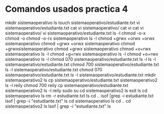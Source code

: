 # Comandos usados practica 4
mkdir sistemaoperativo
  ls
  touch sistemaoperativo/estudiante.txt
  vi sistemaoperativo/estudiante.txt 
  cat vi sistemaoperativo/
  cat vi
  cat vi sistemaoperativo/
  vi sistemaoperativo/estudiante.txt 
 ls -l
  chmod -o-x
 chmod -o
 chmod -o-rx sistemaoperativo
  ls -l
  chmod +grwx +orwx +orwx sistemaoperativo
  chmod +grwx +orwx sistemaoperativo
  chmod +grwxsistemaoperativo
  chmod +grwx sistemaoperativo
  chmod +o+rwx sistemaoperativo
  ls -l
  chmod +g+rwx sistemaoperativo
  ls -l
  chmod +o+rwx sistemaoperativo
  ls -l
  chmod 070 sistemaoperativo/estudiante.txt 
  ls -l
  ls -l sistemaoperativo/estudiante.txt 
  chmod 700 sistemaoperativo/estudiante.txt 
  ls -l sistemaoperativo/estudiante.txt 
  chmod 070 sistemaoperativo/estudiante.txt 
  ls -l sistemaoperativo/estudiante.txt 
  mkdir sistemaoperativo2
 ls
 cp sistemaoperativo/estudiante.txt sistemaoperativo2
  ls -l reily
  chmod 700 reily
  cp sistemaoperativo/estudiante.txt sistemaoperativo2
  ls -l reily
  sudo su
  cd sistemaoperativo2
  ls
  exit
  ls
  cd sistemaoperativo
  ls
  rm -r estudiante.txt 
  ls
  cd ..
  isof |grep -i estudiante.txt
  lsof | grep -i "estudiante.txt"
  ls
  cd sistemaoperativo
  ls
  cd ..
  cd sistemaoperativo2
  ls
  lsof | grep -i "estudiante.txt"
 ls
